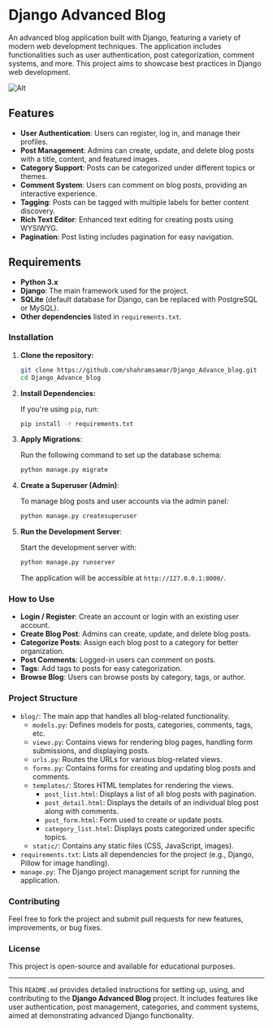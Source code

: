 # Django Advanced Blog

An advanced blog application built with Django, featuring a variety of modern web development techniques. The application includes functionalities such as user authentication, post categorization, comment systems, and more. This project aims to showcase best practices in Django web development.

![Alt](https://repobeats.axiom.co/api/embed/eabe6508a91fa38b4ace0060919094363916f544.svg "Repobeats analytics image")

## Features

- **User Authentication**: Users can register, log in, and manage their profiles.
- **Post Management**: Admins can create, update, and delete blog posts with a title, content, and featured images.
- **Category Support**: Posts can be categorized under different topics or themes.
- **Comment System**: Users can comment on blog posts, providing an interactive experience.
- **Tagging**: Posts can be tagged with multiple labels for better content discovery.
- **Rich Text Editor**: Enhanced text editing for creating posts using WYSIWYG.
- **Pagination**: Post listing includes pagination for easy navigation.

## Requirements

- **Python 3.x**
- **Django**: The main framework used for the project.
- **SQLite** (default database for Django, can be replaced with PostgreSQL or MySQL).
- **Other dependencies** listed in `requirements.txt`.

### Installation

1. **Clone the repository:**

    ```bash
    git clone https://github.com/shahramsamar/Django_Advance_blog.git
    cd Django_Advance_blog
    ```

2. **Install Dependencies:**

    If you're using `pip`, run:

    ```bash
    pip install -r requirements.txt
    ```

3. **Apply Migrations**:

    Run the following command to set up the database schema:

    ```bash
    python manage.py migrate
    ```

4. **Create a Superuser (Admin)**:

    To manage blog posts and user accounts via the admin panel:

    ```bash
    python manage.py createsuperuser
    ```

5. **Run the Development Server**:

    Start the development server with:

    ```bash
    python manage.py runserver
    ```

    The application will be accessible at `http://127.0.0.1:8000/`.

### How to Use

- **Login / Register**: Create an account or login with an existing user account.
- **Create Blog Post**: Admins can create, update, and delete blog posts.
- **Categorize Posts**: Assign each blog post to a category for better organization.
- **Post Comments**: Logged-in users can comment on posts.
- **Tags**: Add tags to posts for easy categorization.
- **Browse Blog**: Users can browse posts by category, tags, or author.

### Project Structure

- `blog/`: The main app that handles all blog-related functionality.
    - `models.py`: Defines models for posts, categories, comments, tags, etc.
    - `views.py`: Contains views for rendering blog pages, handling form submissions, and displaying posts.
    - `urls.py`: Routes the URLs for various blog-related views.
    - `forms.py`: Contains forms for creating and updating blog posts and comments.
    - `templates/`: Stores HTML templates for rendering the views.
        - `post_list.html`: Displays a list of all blog posts with pagination.
        - `post_detail.html`: Displays the details of an individual blog post along with comments.
        - `post_form.html`: Form used to create or update posts.
        - `category_list.html`: Displays posts categorized under specific topics.
    - `static/`: Contains any static files (CSS, JavaScript, images).
- `requirements.txt`: Lists all dependencies for the project (e.g., Django, Pillow for image handling).
- `manage.py`: The Django project management script for running the application.

### Contributing

Feel free to fork the project and submit pull requests for new features, improvements, or bug fixes.

### License

This project is open-source and available for educational purposes.

---

This `README.md` provides detailed instructions for setting up, using, and contributing to the **Django Advanced Blog** project. It includes features like user authentication, post management, categories, and comment systems, aimed at demonstrating advanced Django functionality.
